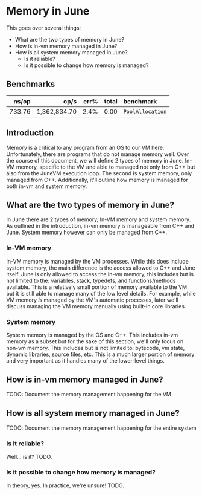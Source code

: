 # Memory in June

This goes over several things:

- What are the two types of memory in June?
- How is in-vm memory managed in June?
- How is all system memory managed in June?
  - Is it reliable?
  - Is it possible to change how memory is managed?

## Benchmarks

|               ns/op |                op/s |    err% |     total | benchmark
|--------------------:|--------------------:|--------:|----------:|:----------
|              733.76 |        1,362,834.70 |    2.4% |      0.00 | `PoolAllocation`

## Introduction

Memory is a critical to any program from an OS to our VM here. Unfortunately, there are programs that do not manage memory well. Over the course of this document, we will define 2 types of memory in June. In-VM memory, specific to the VM and able to managed not only from C++ but also from the JuneVM execution loop. The second is system memory, only managed from C++. Additionally, it'll outline how memory is managed for both in-vm and system memory.

## What are the two types of memory in June?

In June there are 2 types of memory, In-VM memory and system memory. As outlined in the introduction, in-vm memory is manageable from C++ and June. System memory however can only be managed from C++.

### In-VM memory

In-VM memory is managed by the VM processes. While this does include system memory, the main difference is the access allowed to C++ and June itself. June is only allowed to access the in-vm memory, this includes but is not limited to the: variables, stack, typedefs, and functions/methods available. This is a relatively small portion of memory available to the VM but it is still able to manage many of the low level details. For example, while VM memory *is* managed by the VM's automatic processes, later we'll discuss managing the VM memory manually using built-in core libraries.

### System memory

System memory is managed by the OS and C++. This includes in-vm memory as a subset but for the sake of this section, we'll only focus on non-vm memory. This includes but is not limited to: bytecode, vm state, dynamic libraries, source files, etc. This is a much larger portion of memory and very important as it handles many of the lower-level things.

## How is in-vm memory managed in June?

TODO: Document the memory management happening for the VM

## How is all system memory managed in June?

TODO: Document the memory management happening for the entire system

### Is it reliable?

Well... is it? TODO.

### Is it possible to change how memory is managed?

In theory, yes. In practice, we're unsure! TODO.
